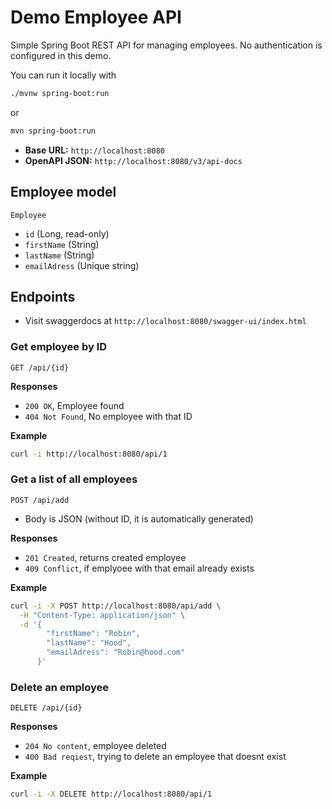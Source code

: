 # Demo Employee API

Simple Spring Boot REST API for managing employees.
No authentication is configured in this demo.

You can run it locally with 
```bash
./mvnw spring-boot:run
```
or
```bash
mvn spring-boot:run
```

- **Base URL:** `http://localhost:8080`
- **OpenAPI JSON:** `http://localhost:8080/v3/api-docs`

## Employee model

`Employee`
- `id` (Long, read-only)
- `firstName` (String)
- `lastName` (String)
- `emailAdress` (Unique string)

## Endpoints

- Visit swaggerdocs at `http://localhost:8080/swagger-ui/index.html`

### Get employee by ID
`GET /api/{id}`

**Responses**
- `200 OK`, Employee found
- `404 Not Found`, No employee with that ID

**Example**
```bash
curl -i http://localhost:8080/api/1
```

### Get a list of all employees

`POST /api/add`
 - Body is JSON (without ID, it is automatically generated)

**Responses**
- `201 Created`, returns created employee
- `409 Conflict`, if emplyoee with that email already exists

**Example**
```bash
curl -i -X POST http://localhost:8080/api/add \
  -H "Content-Type: application/json" \
  -d '{
        "firstName": "Robin",
        "lastName": "Hood",
        "emailAdress": "Robin@hood.com"
      }'
```

### Delete an employee

`DELETE /api/{id}`

**Responses**
- `204 No content`, employee deleted
-  `400 Bad reqiest`, trying to delete an employee that doesnt exist

**Example**
```bash
curl -i -X DELETE http://localhost:8080/api/1
```
